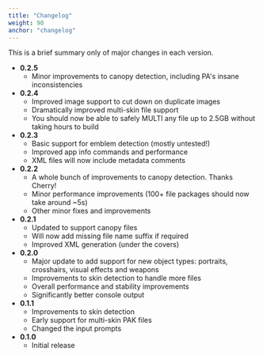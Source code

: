```yaml
---
title: "Changelog"
weight: 90
anchor: "changelog"
---
```


This is a brief summary only of major changes in each version.

- **0.2.5**
  - Minor improvements to canopy detection, including PA's insane inconsistencies
- **0.2.4**
  - Improved image support to cut down on duplicate images
  - Dramatically improved multi-skin file support
  - You should now be able to safely MULTI any file up to 2.5GB without taking hours to build
- **0.2.3**
  - Basic support for emblem detection (mostly untested!)
  - Improved app info commands and performance
  - XML files will now include metadata comments
- **0.2.2**
  - A whole bunch of improvements to canopy detection. Thanks Cherry!
  - Minor performance improvements (100+ file packages should now take around ~5s)
  - Other minor fixes and improvements
- **0.2.1**
  - Updated to support canopy files
  - Will now add missing file name suffix if required
  - Improved XML generation (under the covers)
- **0.2.0**
  - Major update to add support for new object types: portraits, crosshairs, visual effects and weapons
  - Improvements to skin detection to handle more files
  - Overall performance and stability improvements
  - Significantly better console output
- **0.1.1**
  - Improvements to skin detection
  - Early support for multi-skin PAK files
  - Changed the input prompts
- **0.1.0**
  - Initial release